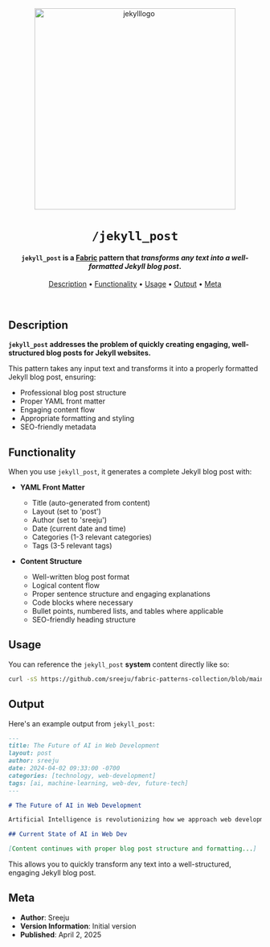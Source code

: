 <div align="center">

<img src="https://raw.githubusercontent.com/sreeju/fabric-patterns-collection/main/patterns/jekyll_post/jekyll-logo.png" alt="jekylllogo" width="400" height="400"/>

# `/jekyll_post`

<h4><code>jekyll_post</code> is a <a href="https://github.com/danielmiessler/fabric" target="_blank">Fabric</a> pattern that <em>transforms any text into a well-formatted Jekyll blog post</em>.</h4>

[Description](#description) •
[Functionality](#functionality) •
[Usage](#usage) •
[Output](#output) •
[Meta](#meta)

</div>

<br />

## Description

**`jekyll_post` addresses the problem of quickly creating engaging, well-structured blog posts for Jekyll websites.**

This pattern takes any input text and transforms it into a properly formatted Jekyll blog post, ensuring:

- Professional blog post structure
- Proper YAML front matter
- Engaging content flow
- Appropriate formatting and styling
- SEO-friendly metadata

## Functionality

When you use `jekyll_post`, it generates a complete Jekyll blog post with:

- **YAML Front Matter**
  - Title (auto-generated from content)
  - Layout (set to 'post')
  - Author (set to 'sreeju')
  - Date (current date and time)
  - Categories (1-3 relevant categories)
  - Tags (3-5 relevant tags)

- **Content Structure**
  - Well-written blog post format
  - Logical content flow
  - Proper sentence structure and engaging explanations
  - Code blocks where necessary
  - Bullet points, numbered lists, and tables where applicable
  - SEO-friendly heading structure

## Usage

You can reference the `jekyll_post` **system** content directly like so:

```sh
curl -sS https://github.com/sreeju/fabric-patterns-collection/blob/main/patterns/jekyll_post/system.md
```

## Output

Here's an example output from `jekyll_post`:

```markdown
---
title: The Future of AI in Web Development
layout: post
author: sreeju
date: 2024-04-02 09:33:00 -0700
categories: [technology, web-development]
tags: [ai, machine-learning, web-dev, future-tech]
---

# The Future of AI in Web Development

Artificial Intelligence is revolutionizing how we approach web development. From automated code generation to intelligent user interfaces, AI tools are becoming an integral part of the modern developer's toolkit.

## Current State of AI in Web Dev

[Content continues with proper blog post structure and formatting...]
```

This allows you to quickly transform any text into a well-structured, engaging Jekyll blog post.

## Meta

- **Author**: Sreeju
- **Version Information**: Initial version
- **Published**: April 2, 2025 